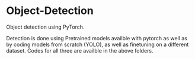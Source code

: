 # Object-Detection

Object detection using PyTorch. 

Detection is done using Pretrained models availble with pytorch as well as by coding models from scratch (YOLO), as well as finetuning on a different dataset.
Codes for all three are availble in the above folders.
